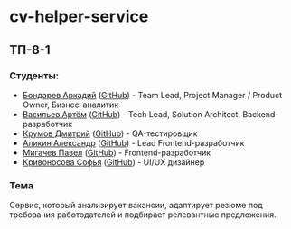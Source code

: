 # cv-helper-service

## ТП-8-1

### Студенты:
- [Бондарев Аркадий](https://vk.com/kunidza) ([GitHub](ссылка_на_GitHub)) - Team Lead, Project Manager / Product Owner, Бизнес-аналитик
- [Васильев Артём](https://vk.com/basil0ne) ([GitHub](https://github.com/mxnmiraii)) - Tech Lead, Solution Architect, Backend-разработчик
- [Крумов Дмитрий](https://vk.com/dkrumov) ([GitHub](ссылка_на_GitHub)) - QA-тестировщик
- [Аликин Александр](https://vk.com/elovelovelov) ([GitHub](ссылка_на_GitHub)) - Lead Frontend-разработчик
- [Мигачев Павел](https://vk.com/pasheeek) ([GitHub](ссылка_на_GitHub)) - Frontend-разработчик
- [Кривоносова Софья](https://vk.com/sourlsweety) ([GitHub](ссылка_на_GitHub)) - UI/UX дизайнер

### Тема
Сервис, который анализирует вакансии, адаптирует резюме под требования работодателей и подбирает релевантные предложения.
